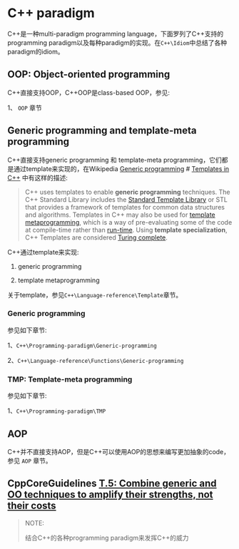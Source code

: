 # C++ paradigm

C++是一种multi-paradigm programming language，下面罗列了C++支持的programming paradigm以及每种paradigm的实现。在`C++\Idiom`中总结了各种paradigm的idiom。



## OOP: Object-oriented programming

C++直接支持OOP，C++OOP是class-based OOP，参见:

1、 `OOP` 章节



## Generic programming and template-meta programming

C++直接支持generic programming 和 template-meta programming，它们都是通过template来实现的，在Wikipedia [Generic programming](https://en.wikipedia.org/wiki/Generic_programming) # [Templates in C++](https://en.wikipedia.org/wiki/Generic_programming#Templates_in_C++) 中有这样的描述: 

> C++ uses templates to enable **generic programming** techniques. The C++ Standard Library includes the [Standard Template Library](https://en.wikipedia.org/wiki/Standard_Template_Library) or STL that provides a framework of templates for common data structures and algorithms. Templates in C++ may also be used for [template metaprogramming](https://en.wikipedia.org/wiki/Template_metaprogramming), which is a way of pre-evaluating some of the code at compile-time rather than [run-time](https://en.wikipedia.org/wiki/Run_time_(program_lifecycle_phase)). Using **template specialization**, C++ Templates are considered [Turing complete](https://en.wikipedia.org/wiki/Turing_complete).

C++通过template来实现:

1) generic programming

2) template metaprogramming

关于template，参见`C++\Language-reference\Template`章节。

### Generic programming

参见如下章节:

1、`C++\Programming-paradigm\Generic-programming`

2、`C++\Language-reference\Functions\Generic-programming`



### TMP: Template-meta programming

参见如下章节:

1、`C++\Programming-paradigm\TMP`



## AOP

C++并不直接支持AOP，但是C++可以使用AOP的思想来编写更加抽象的code，参见 `AOP` 章节。



## CppCoreGuidelines [T.5: Combine generic and OO techniques to amplify their strengths, not their costs](https://github.com/isocpp/CppCoreGuidelines/blob/master/CppCoreGuidelines.md#t5-combine-generic-and-oo-techniques-to-amplify-their-strengths-not-their-costs)

> NOTE: 
>
> 结合C++的各种programming paradigm来发挥C++的威力